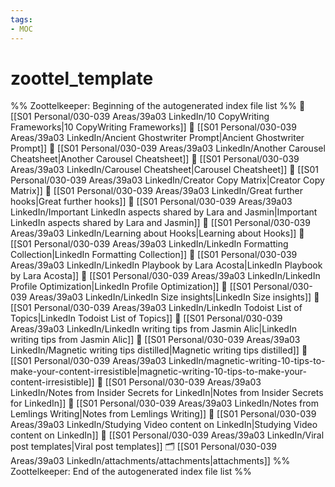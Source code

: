 ```yaml
---
tags: 
- MOC
---
```

# zoottel_template



%% Zoottelkeeper: Beginning of the autogenerated index file list  %%
📄 [[S01 Personal/030-039 Areas/39a03 LinkedIn/10 CopyWriting Frameworks|10 CopyWriting Frameworks]]
📄 [[S01 Personal/030-039 Areas/39a03 LinkedIn/Ancient Ghostwriter Prompt|Ancient Ghostwriter Prompt]]
📄 [[S01 Personal/030-039 Areas/39a03 LinkedIn/Another Carousel Cheatsheet|Another Carousel Cheatsheet]]
📄 [[S01 Personal/030-039 Areas/39a03 LinkedIn/Carousel Cheatsheet|Carousel Cheatsheet]]
📄 [[S01 Personal/030-039 Areas/39a03 LinkedIn/Creator Copy Matrix|Creator Copy Matrix]]
📄 [[S01 Personal/030-039 Areas/39a03 LinkedIn/Great further hooks|Great further hooks]]
📄 [[S01 Personal/030-039 Areas/39a03 LinkedIn/Important LinkedIn aspects shared by Lara and Jasmin|Important LinkedIn aspects shared by Lara and Jasmin]]
📄 [[S01 Personal/030-039 Areas/39a03 LinkedIn/Learning about Hooks|Learning about Hooks]]
📄 [[S01 Personal/030-039 Areas/39a03 LinkedIn/LinkedIn Formatting Collection|LinkedIn Formatting Collection]]
📄 [[S01 Personal/030-039 Areas/39a03 LinkedIn/LinkedIn Playbook by Lara Acosta|LinkedIn Playbook by Lara Acosta]]
📄 [[S01 Personal/030-039 Areas/39a03 LinkedIn/LinkedIn Profile Optimization|LinkedIn Profile Optimization]]
📄 [[S01 Personal/030-039 Areas/39a03 LinkedIn/LinkedIn Size insights|LinkedIn Size insights]]
📄 [[S01 Personal/030-039 Areas/39a03 LinkedIn/LinkedIn Todoist List of Topics|LinkedIn Todoist List of Topics]]
📄 [[S01 Personal/030-039 Areas/39a03 LinkedIn/LinkedIn writing tips from Jasmin Alic|LinkedIn writing tips from Jasmin Alic]]
📄 [[S01 Personal/030-039 Areas/39a03 LinkedIn/Magnetic writing tips distilled|Magnetic writing tips distilled]]
📄 [[S01 Personal/030-039 Areas/39a03 LinkedIn/magnetic-writing-10-tips-to-make-your-content-irresistible|magnetic-writing-10-tips-to-make-your-content-irresistible]]
📄 [[S01 Personal/030-039 Areas/39a03 LinkedIn/Notes from Insider Secrets for LinkedIn|Notes from Insider Secrets for LinkedIn]]
📄 [[S01 Personal/030-039 Areas/39a03 LinkedIn/Notes from Lemlings Writing|Notes from Lemlings Writing]]
📄 [[S01 Personal/030-039 Areas/39a03 LinkedIn/Studying Video content on LinkedIn|Studying Video content on LinkedIn]]
📄 [[S01 Personal/030-039 Areas/39a03 LinkedIn/Viral post templates|Viral post templates]]
🗂️ [[S01 Personal/030-039 Areas/39a03 LinkedIn/attachments/attachments|attachments]]
%% Zoottelkeeper: End of the autogenerated index file list  %%

